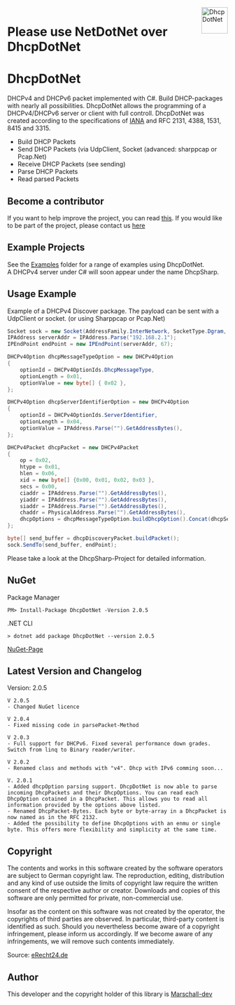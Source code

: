 <a>
    <img src="DhcpDotNet/logo.png" alt="DhcpDotNet" align="right" height="60" />
</a>

<h1>Please use NetDotNet over DhcpDotNet</h1>

# DhcpDotNet
DHCPv4 and DHCPv6 packet implemented with C#. Build DHCP-packages with nearly all possibilities.
DhcpDotNet allows the programming of a DHCPv4/DHCPv6 server or client with full controll. DhcpDotNet was created according to the specifications of <a href="https://www.iana.org/assignments/bootp-dhcp-parameters/bootp-dhcp-parameters.xhtml">IANA</a> and RFC 2131, 4388, 1531, 8415 and 3315.

- Build DHCP Packets
- Send DHCP Packets (via UdpClient, Socket (advanced: sharppcap or Pcap.Net)
- Receive DHCP Packets (see sending)
- Parse DHCP Packets
- Read parsed Packets

## Become a contributor
If you want to help improve the project, you can read <a href="CONTRIBUTING.md">this<a/>. If you would like to be part of the project, please contact us <a href="mailto:maxarttm@gmail.com">here</a>

## Example Projects
See the <a href="/DhcpDotNet/Examples/">Examples</a> folder for a range of examples using DhcpDotNet.<br>
A DHCPv4 server under C# will soon appear under the name DhcpSharp.

## Usage Example
Example of a DHCPv4 Discover package. The payload can be sent with a UdpClient or socket. (or using Sharppcap or Pcap.Net)
```csharp
Socket sock = new Socket(AddressFamily.InterNetwork, SocketType.Dgram, ProtocolType.Udp);
IPAddress serverAddr = IPAddress.Parse("192.168.2.1");
IPEndPoint endPoint = new IPEndPoint(serverAddr, 67);

DHCPv4Option dhcpMessageTypeOption = new DHCPv4Option
{
    optionId = DHCPv4OptionIds.DhcpMessageType,
    optionLength = 0x01,
    optionValue = new byte[] { 0x02 },
};

DHCPv4Option dhcpServerIdentifierOption = new DHCPv4Option
{
    optionId = DHCPv4OptionIds.ServerIdentifier,
    optionLength = 0x04,
    optionValue = IPAddress.Parse("").GetAddressBytes(),
};

DHCPv4Packet dhcpPacket = new DHCPv4Packet
{
    op = 0x02,
    htype = 0x01,
    hlen = 0x06,
    xid = new byte[] {0x00, 0x01, 0x02, 0x03 },
    secs = 0x00,
    ciaddr = IPAddress.Parse("").GetAddressBytes(),
    yiaddr = IPAddress.Parse("").GetAddressBytes(),
    siaddr = IPAddress.Parse("").GetAddressBytes(),
    chaddr = PhysicalAddress.Parse("").GetAddressBytes(),
    dhcpOptions = dhcpMessageTypeOption.buildDhcpOption().Concat(dhcpServerIdentifierOption.buildDhcpOption()).ToArray(),
};

byte[] send_buffer = dhcpDiscoveryPacket.buildPacket();
sock.SendTo(send_buffer, endPoint);
```
Please take a look at the DhcpSharp-Project for detailed information.

## NuGet
Package Manager
```
PM> Install-Package DhcpDotNet -Version 2.0.5
```

.NET CLI
```
> dotnet add package DhcpDotNet --version 2.0.5
```
<a href="https://www.nuget.org/packages/DhcpDotNet/">NuGet-Page</a>

## Latest Version and Changelog
Version: 2.0.5

```
V 2.0.5
- Changed NuGet licence

V 2.0.4
- Fixed missing code in parsePacket-Method

V 2.0.3
- Full support for DHCPv6. Fixed several performance down grades. Switch from linq to Binary reader/writer.

V 2.0.2
- Renamed class and methods with "v4". Dhcp with IPv6 comming soon...

V. 2.0.1
- Added dhcpOption parsing support. DhcpDotNet is now able to parse incoming DhcpPackets and their DhcpOptions. You can read each DhcpOption cotained in a DhcpPacket. This allows you to read all information provided by the options above listed.
- Renamed DhcpPacket-Bytes. Each byte or byte-array in a DhcpPacket is now named as in the RFC 2132.
- Added the possibility to define DhcpOptions with an enmu or single byte. This offers more flexibility and simplicity at the same time.
```

## Copyright
The contents and works in this software created by the software operators are subject to German copyright law. The reproduction, editing, distribution and any kind of use outside the limits of copyright law require the written consent of the respective author or creator. Downloads and copies of this software are only permitted for private, non-commercial use.

Insofar as the content on this software was not created by the operator, the copyrights of third parties are observed. In particular, third-party content is identified as such. Should you nevertheless become aware of a copyright infringement, please inform us accordingly. If we become aware of any infringements, we will remove such contents immediately.

Source: [eRecht24.de](https://www.e-recht24.de/)

## Author
This developer and the copyright holder of this library is <a href="https://github.com/Marschall-dev">Marschall-dev</a>
